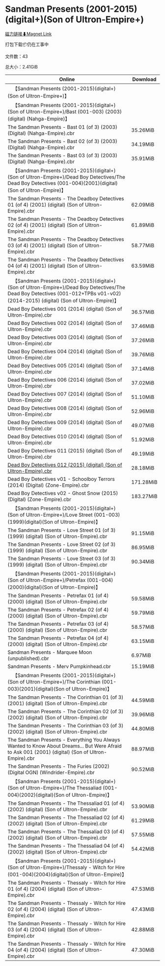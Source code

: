 # Sandman Presents (2001-2015)(digital+)(Son of Ultron-Empire+)

[磁力链接⬇Magnet Link](magnet:?xt=urn:btih:67f43b2ed5a6baf2a00da13e71216ed0cb1c6fa5&dn=Sandman%20Presents%20%282001-2015%29%28digital%2B%29%28Son%20of%20Ultron-Empire%2B%29)

打包下载📦仍在工事中

文件数：43

总大小：2.41GiB

Online | Download
--- | ---
&emsp;【Sandman Presents (2001-2015)(digital+)(Son of Ultron-Empire+)】 | 
&emsp;【Sandman Presents (2001-2015)(digital+)(Son of Ultron-Empire+)/Bast (001-003) (2003) (digital) (Nahga-Empire)】 | 
The Sandman Presents - Bast 01 (of 3) (2003) (Digital) (Nahga-Empire).cbr | 35.26MiB
The Sandman Presents - Bast 02 (of 3) (2003) (Digital) (Nahga-Empire).cbr | 34.19MiB
The Sandman Presents - Bast 03 (of 3) (2003) (Digital) (Nahga-Empire).cbr | 35.91MiB
&emsp;【Sandman Presents (2001-2015)(digital+)(Son of Ultron-Empire+)/Dead Boy Detectives/The Dead Boy Detectives (001-004)(2001)(digital)(Son of Ultron-Empire)】 | 
The Sandman Presents - The Deadboy Detectives 01 (of 4) (2001) (digital) (Son of Ultron-Empire).cbr | 62.09MiB
The Sandman Presents - The Deadboy Detectives 02 (of 4) (2001) (digital) (Son of Ultron-Empire).cbr | 61.89MiB
The Sandman Presents - The Deadboy Detectives 03 (of 4) (2001) (digital) (Son of Ultron-Empire).cbr | 58.77MiB
The Sandman Presents - The Deadboy Detectives 04 (of 4) (2001) (digital) (Son of Ultron-Empire).cbr | 63.59MiB
&emsp;【Sandman Presents (2001-2015)(digital+)(Son of Ultron-Empire+)/Dead Boy Detectives/The Dead Boy Detectives (001-012+TPBs v01-v02) (2014-2015) (digital) (Son of Ultron-Empire)】 | 
Dead Boy Detectives 001 (2014) (digital) (Son of Ultron-Empire).cbr | 36.57MiB
Dead Boy Detectives 002 (2014) (digital) (Son of Ultron-Empire).cbr | 37.46MiB
Dead Boy Detectives 003 (2014) (digital) (Son of Ultron-Empire).cbr | 37.26MiB
Dead Boy Detectives 004 (2014) (digital) (Son of Ultron-Empire).cbr | 39.76MiB
Dead Boy Detectives 005 (2014) (digital) (Son of Ultron-Empire).cbr | 37.14MiB
Dead Boy Detectives 006 (2014) (digital) (Son of Ultron-Empire).cbr | 37.02MiB
Dead Boy Detectives 007 (2014) (digital) (Son of Ultron-Empire).cbr | 51.10MiB
Dead Boy Detectives 008 (2014) (digital) (Son of Ultron-Empire).cbr | 52.96MiB
Dead Boy Detectives 009 (2014) (digital) (Son of Ultron-Empire).cbr | 49.07MiB
Dead Boy Detectives 010 (2014) (digital) (Son of Ultron-Empire).cbr | 51.92MiB
Dead Boy Detectives 011 (2015) (digital) (Son of Ultron-Empire).cbr | 49.19MiB
[Dead Boy Detectives 012 (2015) (digital) (Son of Ultron-Empire).cbr](https://github.com/alicewish/markdown/blob/master/comic/Dead-Boy-Detectives-012-2015-digital-Son-of-Ultron-Empire-cbr.md) | 28.18MiB
Dead Boy Detectives v01 - Schoolboy Terrors (2014) (Digital) (Zone-Empire).cbr | 171.28MiB
Dead Boy Detectives v02 - Ghost Snow (2015) (Digital) (Zone-Empire).cbr | 183.27MiB
&emsp;【Sandman Presents (2001-2015)(digital+)(Son of Ultron-Empire+)/Love Street (001-003)(1999)(digital)(Son of Ultron-Empire)】 | 
The Sandman Presents - Love Street 01 (of 3) (1999) (digital) (Son of Ultron-Empire).cbr | 91.15MiB
The Sandman Presents - Love Street 02 (of 3) (1999) (digital) (Son of Ultron-Empire).cbr | 86.95MiB
The Sandman Presents - Love Street 03 (of 3) (1999) (digital) (Son of Ultron-Empire).cbr | 90.34MiB
&emsp;【Sandman Presents (2001-2015)(digital+)(Son of Ultron-Empire+)/Petrefax (001-004)(2000)(digital)(Son of Ultron-Empire)】 | 
The Sandman Presents - Petrefax 01 (of 4) (2000) (digital) (Son of Ultron-Empire).cbr | 59.58MiB
The Sandman Presents - Petrefax 02 (of 4) (2000) (digital) (Son of Ultron-Empire).cbr | 59.79MiB
The Sandman Presents - Petrefax 03 (of 4) (2000) (digital) (Son of Ultron-Empire).cbr | 58.57MiB
The Sandman Presents - Petrefax 04 (of 4) (2000) (digital) (Son of Ultron-Empire).cbr | 63.15MiB
Sandman Presents - Marquee Moon (unpublished).cbr | 6.97MiB
Sandman Presents - Merv Pumpkinhead.cbr | 15.19MiB
&emsp;【Sandman Presents (2001-2015)(digital+)(Son of Ultron-Empire+)/The Corinthian (001-003)(2001)(digital)(Son of Ultron-Empire)】 | 
The Sandman Presents - The Corinthian 01 (of 3) (2001) (digital) (Son of Ultron-Empire).cbr | 44.59MiB
The Sandman Presents - The Corinthian 02 (of 3) (2002) (digital) (Son of Ultron-Empire).cbr | 39.96MiB
The Sandman Presents - The Corinthian 03 (of 3) (2002) (digital) (Son of Ultron-Empire).cbr | 44.80MiB
The Sandman Presents - Everything You Always Wanted to Know About Dreams... But Were Afraid to Ask 001 (2001) (digital) (Son of Ultron-Empire).cbr | 88.97MiB
The Sandman Presents - The Furies (2002) (Digital OGN) (Windrider-Empire).cbr | 90.52MiB
&emsp;【Sandman Presents (2001-2015)(digital+)(Son of Ultron-Empire+)/The Thessaliad (001-004)(2002)(digital)(Son of Ultron-Empire)】 | 
The Sandman Presents - The Thessaliad 01 (of 4) (2002) (digital) (Son of Ultron-Empire).cbr | 53.90MiB
The Sandman Presents - The Thessaliad 02 (of 4) (2002) (digital) (Son of Ultron-Empire).cbr | 61.29MiB
The Sandman Presents - The Thessaliad 03 (of 4) (2002) (digital) (Son of Ultron-Empire).cbr | 57.55MiB
The Sandman Presents - The Thessaliad 04 (of 4) (2002) (digital) (Son of Ultron-Empire).cbr | 54.42MiB
&emsp;【Sandman Presents (2001-2015)(digital+)(Son of Ultron-Empire+)/Thessaly - Witch for Hire (001-004)(2004)(digital)(Son of Ultron-Empire)】 | 
The Sandman Presents - Thessaly - Witch for Hire 01 (of 4) (2004) (digital) (Son of Ultron-Empire).cbr | 47.53MiB
The Sandman Presents - Thessaly - Witch for Hire 02 (of 4) (2004) (digital) (Son of Ultron-Empire).cbr | 47.43MiB
The Sandman Presents - Thessaly - Witch for Hire 03 (of 4) (2004) (digital) (Son of Ultron-Empire).cbr | 42.88MiB
The Sandman Presents - Thessaly - Witch for Hire 04 (of 4) (2004) (digital) (Son of Ultron-Empire).cbr | 47.30MiB